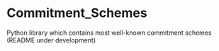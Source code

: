 # Commitment_Schemes
Python library which contains most well-known commitment schemes (README under development)
